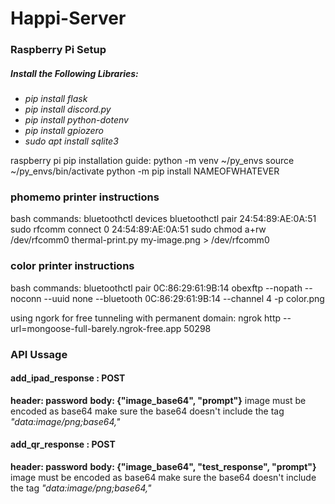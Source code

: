 # Happi-Server

### Raspberry Pi Setup
##### Install the Following Libraries:
- *pip install flask*
- *pip install discord.py*
- *pip install python-dotenv*
- *pip install gpiozero*
- *sudo apt install sqlite3*

raspberry pi pip installation guide:
python -m venv ~/py_envs
source ~/py_envs/bin/activate
python -m pip install NAMEOFWHATEVER

### phomemo printer instructions
bash commands:
bluetoothctl devices
bluetoothctl pair 24:54:89:AE:0A:51
sudo rfcomm connect 0 24:54:89:AE:0A:51
sudo chmod a+rw /dev/rfcomm0
thermal-print.py my-image.png > /dev/rfcomm0

### color printer instructions
bash commands:
bluetoothctl pair 0C:86:29:61:9B:14
obexftp --nopath --noconn --uuid none --bluetooth 0C:86:29:61:9B:14 --channel 4 -p color.png

using ngork for free tunneling with permanent domain:
ngrok http --url=mongoose-full-barely.ngrok-free.app 50298

### API Ussage

#### add_ipad_response : POST
**header: password**
**body: {"image_base64", "prompt"}**
image must be encoded as base64
make sure the base64 doesn't include the tag *"data:image/png;base64,"*


#### add_qr_response : POST
**header: password**
**body: {"image_base64", "test_response", "prompt"}**
image must be encoded as base64
make sure the base64 doesn't include the tag *"data:image/png;base64,"*
